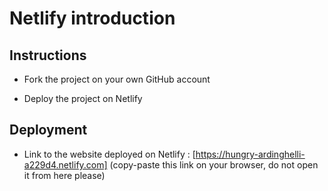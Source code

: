 # Netlify introduction

## Instructions

* Fork the project on your own GitHub account

* Deploy the project on Netlify

## Deployment

* Link to the website deployed on Netlify : [https://hungry-ardinghelli-a229d4.netlify.com] (copy-paste this link on your browser, do not open it from here please)